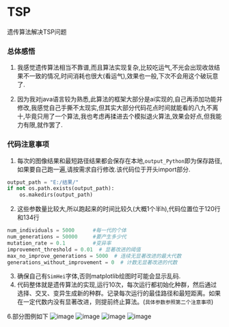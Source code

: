 # TSP
遗传算法解决TSP问题



### 总体感悟

1. 我感觉遗传算法相当不靠谱,而且算法实现复杂,比较吃运气,不光会出现收敛结果不一致的情况,时间消耗也很大(看运气),效果也一般,下次不会用这个破玩意了.

2. 因为我对java语言较为熟悉,此算法的框架大部分是ai实现的,自己再添加功能并修改,我感觉自己手撕不太现实,但其实大部分代码花点时间就能看的八九不离十,毕竟只用了一个算法,我也考虑再揉进去个模拟退火算法,效果会好点,但我能力有限,就作罢了.



### 代码注意事项

1. 每次的图像结果和最短路径结果都会保存在本地,`output_Python`即为保存路径,如果要自己跑一遍,请按需求自行修改.该代码位于开头import部分.

```Python
output_path = "E:/结果/"
if not os.path.exists(output_path):
    os.makedirs(output_path)
```

2. 这些参数量比较大,所以跑起来的时间比较久(大概1个半h),代码位置位于120行和134行

```Python
num_individuals = 5000      #每一代的个体
num_generations = 50000     #要产生多少代    
mutation_rate = 0.1         #变异率
improvement_threshold = 0.01  # 显著改进的阈值
max_no_improve_generations = 5000  # 连续无显著改进的最大代数
generations_without_improvement = 0  # 计数无显著改进的代数
```

3. 确保自己有`SimHei`字体,否则matplotlib绘图时可能会显示乱码.
5. 代码整体就是遗传算法的实现,运行10次，每次运行都初始化种群，然后通过选择、交叉、变异生成新的种群。记录每次运行的最佳路径和最短距离。如果在一定代数内没有显著改进，则提前终止算法。(`具体参数参照第二个注意事项`)

6.部分图例如下
![image](https://github.com/user-attachments/assets/eebc99c2-628d-438c-925c-7717edbde05e)
![image](https://github.com/user-attachments/assets/e65f2a6d-bea0-47c2-a687-63f03290f3da)
![image](https://github.com/user-attachments/assets/abcb3720-b4d1-4767-bef8-859383fc1d14)
![image](https://github.com/user-attachments/assets/2e823b38-bf38-45f0-bb40-aa4b50244568)



